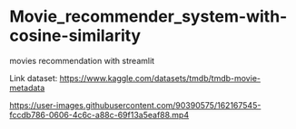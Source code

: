 # Movie_recommender_system-with-cosine-similarity
movies recommendation with streamlit

Link dataset: https://www.kaggle.com/datasets/tmdb/tmdb-movie-metadata






https://user-images.githubusercontent.com/90390575/162167545-fccdb786-0606-4c6c-a88c-69f13a5eaf88.mp4

